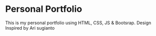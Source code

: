 # Personal Portfolio
This is my personal portfolio using HTML, CSS, JS & Bootsrap. Design Inspired by Ari sugianto
